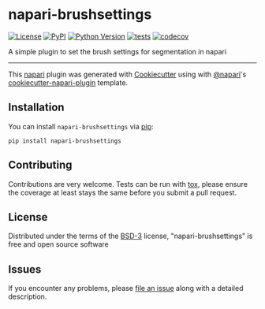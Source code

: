 # napari-brushsettings

[![License](https://img.shields.io/pypi/l/napari-brushsettings.svg?color=green)](https://github.com/Croxa/napari-brushsettings/raw/master/LICENSE)
[![PyPI](https://img.shields.io/pypi/v/napari-brushsettings.svg?color=green)](https://pypi.org/project/napari-brushsettings)
[![Python Version](https://img.shields.io/pypi/pyversions/napari-brushsettings.svg?color=green)](https://python.org)
[![tests](https://github.com/Croxa/napari-brushsettings/workflows/tests/badge.svg)](https://github.com/Croxa/napari-brushsettings/actions)
[![codecov](https://codecov.io/gh/Croxa/napari-brushsettings/branch/master/graph/badge.svg)](https://codecov.io/gh/Croxa/napari-brushsettings)

A simple plugin to set the brush settings for segmentation in napari

----------------------------------

This [napari] plugin was generated with [Cookiecutter] using with [@napari]'s [cookiecutter-napari-plugin] template.

<!--
Don't miss the full getting started guide to set up your new package:
https://github.com/napari/cookiecutter-napari-plugin#getting-started

and review the napari docs for plugin developers:
https://napari.org/docs/plugins/index.html
-->

## Installation

You can install `napari-brushsettings` via [pip]:

    pip install napari-brushsettings

## Contributing

Contributions are very welcome. Tests can be run with [tox], please ensure
the coverage at least stays the same before you submit a pull request.

## License

Distributed under the terms of the [BSD-3] license,
"napari-brushsettings" is free and open source software

## Issues

If you encounter any problems, please [file an issue] along with a detailed description.

[napari]: https://github.com/napari/napari
[Cookiecutter]: https://github.com/audreyr/cookiecutter
[@napari]: https://github.com/napari
[MIT]: http://opensource.org/licenses/MIT
[BSD-3]: http://opensource.org/licenses/BSD-3-Clause
[GNU GPL v3.0]: http://www.gnu.org/licenses/gpl-3.0.txt
[GNU LGPL v3.0]: http://www.gnu.org/licenses/lgpl-3.0.txt
[Apache Software License 2.0]: http://www.apache.org/licenses/LICENSE-2.0
[Mozilla Public License 2.0]: https://www.mozilla.org/media/MPL/2.0/index.txt
[cookiecutter-napari-plugin]: https://github.com/napari/cookiecutter-napari-plugin

[file an issue]: https://github.com/Croxa/napari-brushsettings/issues

[napari]: https://github.com/napari/napari
[tox]: https://tox.readthedocs.io/en/latest/
[pip]: https://pypi.org/project/pip/
[PyPI]: https://pypi.org/
